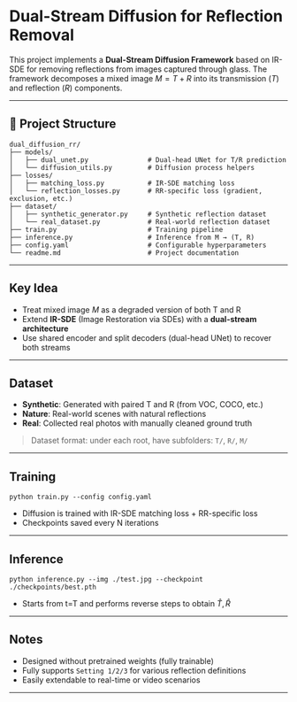 # Dual-Stream Diffusion for Reflection Removal

This project implements a **Dual-Stream Diffusion Framework** based on IR-SDE for removing reflections from images captured through glass. The framework decomposes a mixed image $M = T + R$ into its transmission ($T$) and reflection ($R$) components.

---

## 🔧 Project Structure

```
dual_diffusion_rr/
├── models/
│   ├── dual_unet.py               # Dual-head UNet for T/R prediction
│   └── diffusion_utils.py         # Diffusion process helpers
├── losses/
│   ├── matching_loss.py           # IR-SDE matching loss
│   └── reflection_losses.py       # RR-specific loss (gradient, exclusion, etc.)
├── dataset/
│   ├── synthetic_generator.py     # Synthetic reflection dataset
│   └── real_dataset.py            # Real-world reflection dataset
├── train.py                       # Training pipeline
├── inference.py                   # Inference from M → (T, R)
├── config.yaml                    # Configurable hyperparameters
└── readme.md                      # Project documentation
```

---

## Key Idea

* Treat mixed image $M$ as a degraded version of both T and R
* Extend **IR-SDE** (Image Restoration via SDEs) with a **dual-stream architecture**
* Use shared encoder and split decoders (dual-head UNet) to recover both streams

---

## Dataset

* **Synthetic**: Generated with paired T and R (from VOC, COCO, etc.)
* **Nature**: Real-world scenes with natural reflections
* **Real**: Collected real photos with manually cleaned ground truth

> Dataset format: under each root, have subfolders: `T/`, `R/`, `M/`

---

## Training

```
python train.py --config config.yaml
```

* Diffusion is trained with IR-SDE matching loss + RR-specific loss
* Checkpoints saved every N iterations

---

## Inference

```
python inference.py --img ./test.jpg --checkpoint ./checkpoints/best.pth
```

* Starts from t=T and performs reverse steps to obtain $\hat{T}, \hat{R}$

---

## Notes

* Designed without pretrained weights (fully trainable)
* Fully supports `Setting 1/2/3` for various reflection definitions
* Easily extendable to real-time or video scenarios

---
